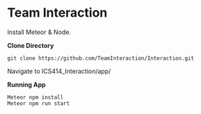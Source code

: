 # Team Interaction

Install Meteor & Node.

__Clone Directory__

```
git clone https://github.com/TeamInteraction/Interaction.git
```

Navigate to ICS414_Interaction/app/

__Running App__

```
Meteor npm install
Meteor npm run start
```
